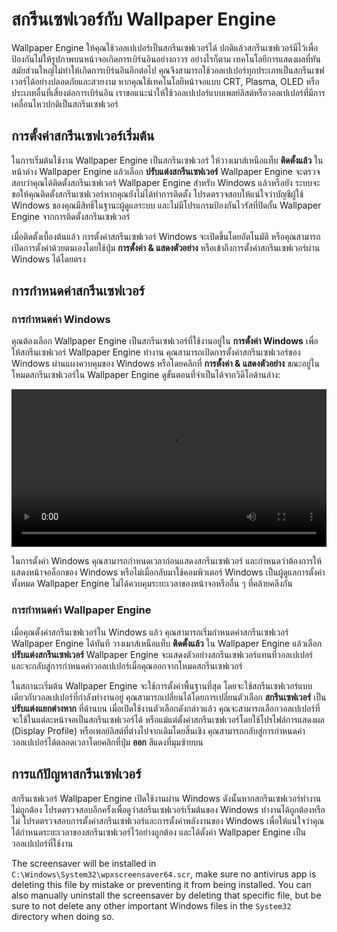 # สกรีนเซฟเวอร์กับ Wallpaper Engine

Wallpaper Engine ให้คุณใช้วอลเปเปอร์เป็นสกรีนเซฟเวอร์ได้ ปกติแล้วสกรีนเซฟเวอร์มีไว้เพื่อป้องกันไม่ให้รูปภาพบนหน้าจอเกิดการเบิร์นอินอย่างถาวร อย่างไรก็ตาม เทคโนโลยีการแสดงผลที่ทันสมัยส่วนใหญ่ไม่ทำให้เกิดการเบิร์นอินอีกต่อไป คุณจึงสามารถใช้วอลเปเปอร์ทุกประเภทเป็นสกรีนเซฟเวอร์ได้อย่างปลอดภัยและสวยงาม หากคุณใช้เทคโนโลยีหน้าจอแบบ CRT, Plasma, OLED หรือประเภทอื่นที่เสี่ยงต่อการเบิร์นอิน เราขอแนะนำให้ใช้วอลเปเปอร์แบบเพลย์ลิสต์หรือวอลเปเปอร์ที่มีการเคลื่อนไหวปกติเป็นสกรีนเซฟเวอร์

## การตั้งค่าสกรีนเซฟเวอร์เริ่มต้น

ในการเริ่มต้นใช้งาน Wallpaper Engine เป็นสกรีนเซฟเวอร์ ให้วางเมาส์เหนือแท็บ **ติดตั้งแล้ว** ในหน้าต่าง Wallpaper Engine แล้วเลือก **ปรับแต่งสกรีนเซฟเวอร์** Wallpaper Engine จะตรวจสอบว่าคุณได้ติดตั้งสกรีนเซฟเวอร์ Wallpaper Engine สำหรับ Windows แล้วหรือยัง ระบบจะขอให้คุณติดตั้งสกรีนเซฟเวอร์หากคุณยังไม่ได้ทำการติดตั้ง โปรดตรวจสอบให้แน่ใจว่าบัญชีผู้ใช้ Windows ของคุณมีสิทธิ์ในฐานะผู้ดูแลระบบ และไม่มีโปรแกรมป้องกันไวรัสที่ปิดกั้น Wallpaper Engine จากการติดตั้งสกรีนเซฟเวอร์

เมื่อติดตั้งเบื้องต้นแล้ว การตั้งค่าสกรีนเซฟเวอร์ Windows จะเปิดขึ้นโดยอัตโนมัติ หรือคุณสามารถเปิดการตั้งค่าด้วยตนเองโดยใช้ปุ่ม **การตั้งค่า & แสดงตัวอย่าง** หรือเข้าถึงการตั้งค่าสกรีนเซฟเวอร์ผ่าน Windows ได้โดยตรง

## การกำหนดค่าสกรีนเซฟเวอร์

### การกำหนดค่า Windows

คุณต้องเลือก Wallpaper Engine เป็นสกรีนเซฟเวอร์ที่ใช้งานอยู่ใน **การตั้งค่า Windows** เพื่อให้สกรีนเซฟเวอร์ Wallpaper Engine ทำงาน คุณสามารถเปิดการตั้งค่าสกรีนเซฟเวอร์ของ Windows ผ่านแผงควบคุมของ Windows หรือโดยคลิกที่ **การตั้งค่า & แสดงตัวอย่าง** ขณะอยู่ในโหมดสกรีนเซฟเวอร์ใน Wallpaper Engine ดูขั้นตอนที่จำเป็นได้จากวิดีโอด้านล่าง:

<video width="100%" controls autoplay loop>
  <source src="/videos/screensaver_setup.mp4" type="video/mp4">
  เบราว์เซอร์ของคุณไม่รองรับแท็กวิดีโอ
</video>

ในการตั้งค่า Windows คุณสามารถกำหนดเวลาก่อนแสดงสกรีนเซฟเวอร์ และกำหนดว่าต้องการให้แสดงหน้าจอล็อกของ Windows หรือไม่เมื่อกลับมาใช้คอมพิวเตอร์ Windows เป็นผู้ดูแลการตั้งค่าทั้งหมด Wallpaper Engine ไม่ได้ควบคุมระยะเวลาของหน้าจอหรืออื่น ๆ ที่คล้ายคลึงกัน

### การกำหนดค่า Wallpaper Engine

เมื่อคุณตั้งค่าสกรีนเซฟเวอร์ใน Windows แล้ว คุณสามารถเริ่มกำหนดค่าสกรีนเซฟเวอร์ Wallpaper Engine ได้ทันที วางเมาส์เหนือแท็บ **ติดตั้งแล้ว** ใน Wallpaper Engine แล้วเลือก **ปรับแต่งสกรีนเซฟเวอร์** Wallpaper Engine จะแสดงตัวอย่างสกรีนเซฟเวอร์แทนที่วอลเปเปอร์ และจะกลับสู่การกำหนดค่าวอลเปเปอร์เมื่อคุณออกจากโหมดสกรีนเซฟเวอร์

ในสถานะเริ่มต้น Wallpaper Engine จะใช้การตั้งค่าพื้นฐานที่สุด โดยจะใช้สกรีนเซฟเวอร์แบบเดียวกับวอลเปเปอร์ที่กำลังทำงานอยู่ คุณสามารถเปลี่ยนได้โดยการเปลี่ยนตัวเลือก **สกรีนเซฟเวอร์** เป็น **ปรับแต่งแยกต่างหาก** ที่ด้านบน เมื่อเปิดใช้งานตัวเลือกดังกล่าวแล้ว คุณจะสามารถเลือกวอลเปเปอร์ที่จะใช้ในแต่ละหน้าจอเป็นสกรีนเซฟเวอร์ได้ หรือแม้แต่ตั้งค่าสกรีนเซฟเวอร์โดยใช้โปรไฟล์การแสดงผล (Display Profile) หรือเพลย์ลิสต์ที่ต่างไปจากเดิมโดยสิ้นเชิง คุณสามารถกลับสู่การกำหนดค่าวอลเปเปอร์ได้ตลอดเวลาโดยคลิกที่ปุ่ม **ออก** สีแดงที่มุมซ้ายบน

## การแก้ปัญหาสกรีนเซฟเวอร์

สกรีนเซฟเวอร์ Wallpaper Engine เปิดใช้งานผ่าน Windows ดังนั้นหากสกรีนเซฟเวอร์ทำงานไม่ถูกต้อง โปรดตรวจสอบอีกครั้งเพื่อดูว่าสกรีนเซฟเวอร์เริ่มต้นของ Windows ทำงานได้ถูกต้องหรือไม่ โปรดตรวจสอบการตั้งค่าสกรีนเซฟเวอร์และการตั้งค่าพลังงานของ Windows เพื่อให้แน่ใจว่าคุณได้กำหนดระยะเวลาของสกรีนเซฟเวอร์ไว้อย่างถูกต้อง และได้ตั้งค่า Wallpaper Engine เป็นวอลเปเปอร์ที่ใช้งาน

The screensaver will be installed in `C:\Windows\System32\wpxscreensaver64.scr`, make sure no antivirus app is deleting this file by mistake or preventing it from being installed. You can also manually uninstall the screensaver by deleting that specific file, but be sure to not delete any other important Windows files in the `System32` directory when doing so.